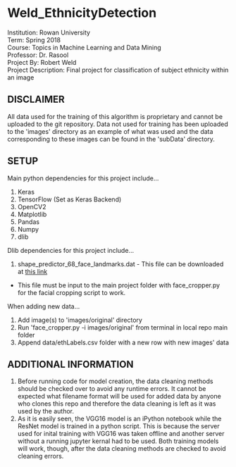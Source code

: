 # Weld_EthnicityDetection
Institution: Rowan University\
Term: Spring 2018\
Course: Topics in Machine Learning and Data Mining\
Professor: Dr. Rasool\
Project By: Robert Weld\
Project Description: Final project for classification of subject ethnicity within an image

## DISCLAIMER
All data used for the training of this algorithm is proprietary and cannot be uploaded to the git repository. Data not used for training has been uploaded to the 'images' directory as an example of what was used and the data corresponding to these images can be found in the 'subData' directory.

## SETUP
Main python dependencies for this project include...
1. Keras
2. TensorFlow (Set as Keras Backend)
3. OpenCV2
4. Matplotlib
5. Pandas
6. Numpy
7. dlib

Dlib dependencies for this project include...
1. shape\_predictor\_68\_face\_landmarks.dat - This file can be downloaded at [this link](https://github.com/AKSHAYUBHAT/TensorFace/blob/master/openface/models/dlib/shape_predictor_68_face_landmarks.dat)
* This file must be input to the main project folder with face_cropper.py for the facial cropping script to work.

When adding new data...
1. Add image(s) to 'images/original' directory
2. Run 'face_cropper.py -i images/original' from terminal in local repo main folder
3. Append data/ethLabels.csv folder with a new row with new images' data

## ADDITIONAL INFORMATION
1. Before running code for model creation, the data cleaning methods should be checked over to avoid any runtime errors. It cannot be expected what filename format will be used for added data by anyone who clones this repo and therefore the data cleaning is left as it was used by the author.
2. As it is easily seen, the VGG16 model is an iPython notebook while the ResNet model is trained in a python script. This is because the server used for inital training with VGG16 was taken offline and another server without a running jupyter kernal had to be used. Both training models will work, though, after the data cleaning methods are checked to avoid cleaning errors.
